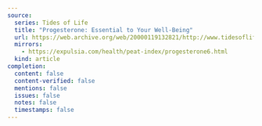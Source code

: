 ```yaml
---
source:
  series: Tides of Life
  title: "Progesterone: Essential to Your Well-Being"
  url: https://web.archive.org/web/20000119132821/http://www.tidesoflife.com/essential.htm
  mirrors:
    - https://expulsia.com/health/peat-index/progesterone6.html
  kind: article
completion:
  content: false
  content-verified: false
  mentions: false
  issues: false
  notes: false
  timestamps: false
---
```

